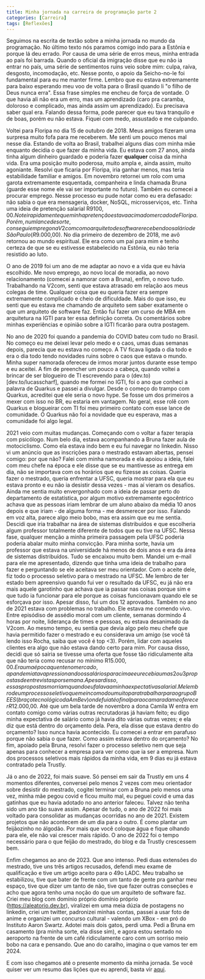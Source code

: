 ```yaml
---
title: Minha jornada na carreira de programação parte 2
categories: [Carreira]
tags: [Reflexões]
---
```


Seguimos na escrita de textão sobre a minha jornada no mundo da programação. No último texto nós paramos comigo indo para a Estônia e porque lá deu errado. Por causa de uma série de erros meus, minha entrada ao país foi barrada. Quando o oficial da imigração disse que eu não ia entrar no país, uma série de sentimentos ruins veio sobre mim: culpa, raíva, desgosto, incomodação, etc. Nesse ponto, o apoio da Seicho-no-Ie foi fundamental para eu me manter firme. Lembro que eu estava extremamente para baixo esperando meu voo de volta para o Brasil quando li "o filho de Deus nunca erra". Essa frase simples me encheu de força de vontade. O que havia ali não era um erro, mas um aprendizado (caro pra caramba, doloroso e complicado, mas ainda assim um aprendizado). Eu precisava saber qual era. Falando dessa forma, pode parecer que eu tava tranquilo e de boas, porém eu não estava. Fiquei com medo, assustado e me culpando. 

Voltei para Floripa no dia 15 de outubro de 2018. Meus amigos fizeram uma surpresa muito fofa para me receberem. Me senti um pouco menos mal nesse dia. Estando de volta ao Brasil, trabalhei alguns dias com minha mãe enquanto decidia o que fazer da minha vida. Eu estava com 27 anos, ainda tinha algum dinheiro guardado e poderia fazer **qualquer** coisa da minha vida. Era uma posição muito poderosa, muito ampla e, ainda assim, muito agoniante. Resolvi que ficaria por Floripa, iria ganhar menos, mas teria estabilidade familiar e amigos. Em novembro retornei um rolo com uma garota extremamente esquentada, companheira e linda chamada Bruna (guarde esse nome ele vai ser importante no futuro). Também eu comecei a procurar emprego. Nesse processo eu pude notar como eu era defasado: não sabia o que era mensageria, docker, NoSQL, microsserviços, etc. Tinha uma ideia de pretenção salarial R$9100,00. Notei rapidamente que minha pretenção estava acima do mercado de Floripa. Porém, num lance de sorte, consegui emprego na V2com como arquiteto de software recebendo o salário de São Paulo (R$9.000,00). No dia primeiro de dezembro de 2018, me avô retornou ao mundo espiritual. Ele era como um pai para mim e tenho certeza de que se eu estivesse estabelecido na Estônia, eu não teria resistido ao luto. 

O ano de 2019 foi um ano de me adaptar ao novo e a vida que eu hávia escolhido. Me novo emprego, ao novo local de moradia, ao novo relacionamento (comecei a namorar com a Bruna), enfim, o novo tudo. Trabalhando na V2com, senti que estava atrasado em relação aos meus colegas de time. Qualquer coisa que eu queria fazer era sempre extremamente complicado e cheio de dificuldade. Mais do que isso, eu senti que eu estava me chamando de arquiteto sem saber exatamente o que um arquiteto de software faz. Então fui fazer um curso de MBA em arquitetura na IGTI para ter essa definição correta. Os comentários sobre minhas experiências e opinião sobre a IGTI ficarão para outra postagem.

No ano de 2020 foi quando a pandemia do COVID bateu com tudo no Brasil. No começo eu me deixei levar pelo medo e o caos, umas duas semanas depois, parecia que eu estava no começo. A TV ficava ligada o dia todo e era o dia todo tendo novidades ruins sobre o caos que estava o mundo. Minha super namorada ofereceu de irmos morar juntos durante esse tempo e eu aceitei. A fim de preencher um pouco a cabeça, quando voltei a brincar de ser blogueiro de TI escrevendo para o (dev.to)[dev.to/lucasscharf], quando me formei no IGTI, foi o ano que conheci a palavra de Quarkus e passei a divulgar. Desde o começo do trampo com Quarkus, acreditei que ele seria o novo hype. Se fosse um dos primeiros a mexer com isso no BR, eu estaria em vantagem. No geral, esse rolê com Quarkus e blogueirar com TI foi meu primeiro contato com esse lance de comunidade. O Quarkus não foi a novidade que eu esperava, mas a comunidade foi algo legal.

2021 veio com muitas mudanças. Começando com o voltar a fazer terapia com psicólogo. Num belo dia, estava acompanhando a Bruna fazer aula de motociclismo. Como ela estava indo bem e eu fui navegar no linkedin. Nisso vi um anúncio que as inscrições para o mestrado estavam abertas, pensei comigo: por que não? Falei com minha namorada e ela apoiou a ideia, falei com meu chefe na época e ele disse que se eu mantivesse as entrega em dia, não se importava com os horários que eu fizesse as coisas. Queria fazer o mestrado, queria enfrentar a UFSC, queria mostrar para ela que eu estava pronto e eu não ia desistir dessa vezes - mas aí vieram os desafios. Ainda me sentia muito envergonhado com a ideia de passar perto do departamento de estatística, por algum motivo extremamente egocêntrico achava que as pessoas iriam lembrar de um aluno abaixo da média 10 anos depois e que iriam - de alguma forma - me desmerecer por isso. Falando em voz alta, parece algo meio bobo, mas era assim que eu me sentia. Descidi que iria trabalhar na área de sistemas distribuídos e que escolheria algum professor totalmente diferente de todos que eu tive na UFSC. Nessa fase, qualquer menção a minha primeira passagem pela UFSC poderia poderia abalar muito minha convicção. Para minha sorte, havia um professor que estava na universidade há menos de dois anos e era da área de sistemas distribuídos. Tudo se encaixou muito bem. Mandei um e-mail para ele me apresentado, dizendo que tinha uma ideia de trabalho para fazer e perguntando se ele aceitava ser meu orientador. Com o aceite dele, fiz todo o processo seletivo para o mestrado na UFSC. Me lembro de ter estado bem apreensivo quando fui ver o resultado da UFSC, eu já não era mais aquele garotinho que achava que ia passar nas coisas porque sim e que tudo ia funcionar para ele porque as coisas funcionavam quando ele se esforçava por isso. Apesar disso, fui um dos 12 aprovados. Também no ano de 2021 estava com problemas no trabalho. Ele estava me comendo vivo. Entre episódiso de assédio moral com um cliente, semanas dormindo 4 horas por noite, liderança de times e pessoas, eu estava desanimado da V2com. Ao mesmo tempo, eu sentia que devia algo pelo meu chefe que havia permitido fazer o mestrado e eu considerava um amigo (se você tá lendo isso Rocha, saiba que você é top <3). Porém, lidar com aqueles clientes era algo que não estava dando certo para mim. Por causa disso, decidi que só sairia se tivesse uma oferta que fosse tão ridiculamente alta que não teria como recusar no mínimo R$15.000,00. Era uma época quente no mercado, a pandemia tava pressionando os salários para cima e eu recebia umas 2 ou 3 propostas de entrevistas por semana. Apesar disso, essas propostas morriam quando eu falava a minha expectativa salarial. Me lembro de um processo seletivo que me incomodou muito para trabalhar para o grupo BEES (braço tecnológico da AmBev) onde fui até o final para o camarada me oferecer R$12.000,00. Até que um bela tarde de novembro a dona Camila W entra em contato comigo como várias outras recrutadoras já haviam feito; eu digo minha expectativa de salário como já havia dito várias outras vezes; e ela diz que está dentro do orçamento dela. Pera, ela disse que estava dentro do orçamento? Isso nunca havia acontecido. Eu comecei a entrar em parafuso porque não sabia o que fazer. Como assim estava dentro do orçamento? No fim, apoiado pela Bruna, resolvi fazer o processo seletivo nem que seja apenas para conhecer a empresa para ver como que ia ser a empresa. Num dos processos seletivos mais rápidos da minha vida, em 9 dias eu já estava contratado pela Trustly. 

Já o ano de 2022, foi mais suave. Só pensei em sair da Trustly em uns 4 momentos diferentes, conversei pelo menos 2 vezes com meu orientador sobre desistir do mestrado, cogitei terminar com a Bruna pelo menos uma vez, minha mãe pegou covid e ficou muito mal, eu peguei covid e uma das gatinhas que eu havia adotado no ano anterior faleceu. Talvez não tenha sido um ano tão suave assim. Apesar de tudo, o ano de 2022 foi mais voltado para consolidar as mudanças ocorridas no ano de 2021. Existem projetos que não acontecem de um dia para o outro. É como plantar um feijãozinho no álgodão. Por mais que você coloque água e fique olhando para ele, ele não vai crescer mais rápido. O ano de 2022 foi o tempo necessário para o que feijão do mestrado, do blog e da Trustly crescessem bem.

Enfim chegamos ao ano de 2023. Que ano intenso. Pedi duas extensões do mestrado, tive uns três artigos recusados, defendi meu exame de qualificação e tive um artigo aceito para o 49o LADC. Meu trabalho se estabilizou, tive que bater de frente com um tanto de gente pra ganhar meu espaço, tive que dizer um tanto de não, tive que fazer outras conseções e acho que agora tenho uma noção do que um arquiteto de software faz. Criei meu blog com domínio próprio domínio próprio (https://aleatorio.dev.br), viralizei em uma meia dúzia de postagens no linkedin, criei um twitter, padronizei minhas contas, passei a usar foto de anime e organizei um concurso cultural - valendo um XBox - em pró do Instituto Aaron Swartz. Adotei mais dois gatos, perdi uma. Pedi a Bruna em casamento (pra minha sorte, ela disse sim), e agora estou sentado no aeroporto na frente de um café ridiculamente caro com um sorriso meio bobo na cara e pensando. Que ano do caralho, imagina o que vamos ter em 2024. 

E com isso chegamos até o presente momento da minha jornada. Se você quiser ver um resumo das lições que eu aprendi, basta vir [aqui](/posts/autobiografia-pt3/).